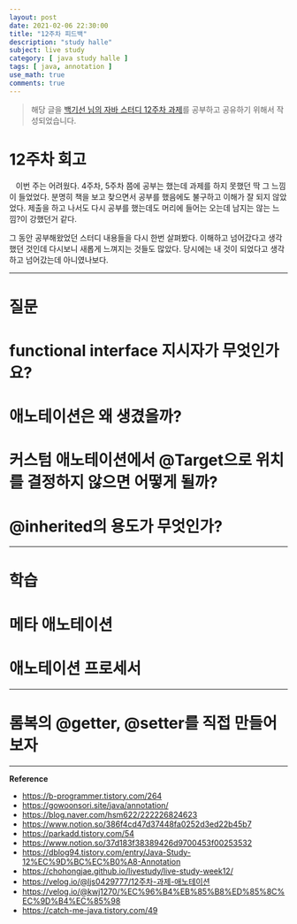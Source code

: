 ```yaml
---
layout: post
date: 2021-02-06 22:30:00
title: "12주차 피드백"
description: "study halle"
subject: live study
category: [ java study halle ]
tags: [ java, annotation ]
use_math: true
comments: true
---
```


> 해당 글을 [백기선 님의 자바 스터디 12주차 과제](https://github.com/whiteship/live-study/issues/12)를 공부하고 공유하기 위해서 작성되었습니다.

# 12주차 회고

&nbsp;&nbsp;&nbsp;이번 주는 어려웠다. 4주차, 5주차 쯤에 공부는 했는데 과제를 하지 못했던 딱 그 느낌이 들었었다. 분명히 책을 보고 찾으면서 공부를 했음에도 불구하고 이해가 잘 되지 않았었다. 제출을 하고 나서도 다시 공부를 했는데도 머리에 들어는 오는데 남지는 않는 느낌?이 강했던거 같다.

그 동안 공부해왔었던 스터디 내용들을 다시 한번 살펴봤다. 이해하고 넘어갔다고 생각했던 것인데 다시보니 새롭게 느껴지는 것들도 많았다. 당시에는 내 것이 되었다고 생각하고 넘어갔는데 아니였나보다.

---

# 질문

#

# functional interface 지시자가 무엇인가요?

# 애노테이션은 왜 생겼을까?

# 커스텀 애노테이션에서 @Target으로 위치를 결정하지 않으면 어떻게 될까?

# @inherited의 용도가 무엇인가?

---

# 학습

#

# 메타 애노테이션

# 애노테이션 프로세서


---

# 롬복의 @getter, @setter를 직접 만들어보자

---
**Reference**
+ <https://b-programmer.tistory.com/264>
+ <https://gowoonsori.site/java/annotation/>
+ <https://blog.naver.com/hsm622/222226824623>
+ <https://www.notion.so/386f4cd47d37448fa0252d3ed22b45b7>
+ <https://parkadd.tistory.com/54>
+ <https://www.notion.so/37d183f38389426d9700453f00253532>
+ <https://dblog94.tistory.com/entry/Java-Study-12%EC%9D%BC%EC%B0%A8-Annotation>
+ <https://chohongjae.github.io/livestudy/live-study-week12/>
+ <https://velog.io/@ljs0429777/12주차-과제-애노테이션>
+ <https://velog.io/@kwj1270/%EC%96%B4%EB%85%B8%ED%85%8C%EC%9D%B4%EC%85%98>
+ <https://catch-me-java.tistory.com/49>
